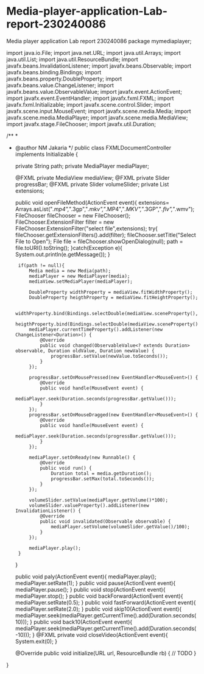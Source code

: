 # Media-player-application-Lab-report-230240086
Media player application Lab report 230240086
package mymediaplayer;

import java.io.File;
import java.net.URL;
import java.util.Arrays;
import java.util.List;
import java.util.ResourceBundle;
import javafx.beans.InvalidationListener;
import javafx.beans.Observable;
import javafx.beans.binding.Bindings;
import javafx.beans.property.DoubleProperty;
import javafx.beans.value.ChangeListener;
import javafx.beans.value.ObservableValue;
import javafx.event.ActionEvent;
import javafx.event.EventHandler;
import javafx.fxml.FXML;
import javafx.fxml.Initializable;
import javafx.scene.control.Slider;
import javafx.scene.input.MouseEvent;
import javafx.scene.media.Media;
import javafx.scene.media.MediaPlayer;
import javafx.scene.media.MediaView;
import javafx.stage.FileChooser;
import javafx.util.Duration;

/**
 *
 * @author NM Jakaria
 */
public class FXMLDocumentController implements Initializable {
    
    private String path;
    private MediaPlayer mediaPlayer;
    
    @FXML
    private MediaView mediaView;
    @FXML
    private Slider progressBar;
    @FXML
    private Slider volumeSlider;
    private List<String> extensions;
    
    public void openFileMethod(ActionEvent event){
        extensions= Arrays.asList("*.mp4","*.3gp","*.mkv","*.MP4","*.MKV","*.3GP","*.flv","*.wmv");
        FileChooser fileChooser = new FileChooser();   
        FileChooser.ExtensionFilter filter = new FileChooser.ExtensionFilter("select file",extensions);
        try{
            fileChooser.getExtensionFilters().add(filter);
            fileChooser.setTitle("Select File to Open");
            File file = fileChooser.showOpenDialog(null);
            path = file.toURI().toString();
        }catch(Exception e){
            System.out.println(e.getMessage());
        }
        
        if(path != null){
            Media media = new Media(path);
            mediaPlayer = new MediaPlayer(media);
            mediaView.setMediaPlayer(mediaPlayer);
            
            DoubleProperty widthProperty = mediaView.fitWidthProperty();
            DoubleProperty heigthProperty = mediaView.fitHeightProperty();
            
            widthProperty.bind(Bindings.selectDouble(mediaView.sceneProperty(),"width"));
            heigthProperty.bind(Bindings.selectDouble(mediaView.sceneProperty(),"height"));
            mediaPlayer.currentTimeProperty().addListener(new ChangeListener<Duration>() {
                @Override
                public void changed(ObservableValue<? extends Duration> observable, Duration oldValue, Duration newValue) {
                    progressBar.setValue(newValue.toSeconds());
                }
            });
            
            progressBar.setOnMousePressed(new EventHandler<MouseEvent>() {
                @Override
                public void handle(MouseEvent event) {
                    mediaPlayer.seek(Duration.seconds(progressBar.getValue()));
                }
            });
            progressBar.setOnMouseDragged(new EventHandler<MouseEvent>() {
                @Override
                public void handle(MouseEvent event) {
                    mediaPlayer.seek(Duration.seconds(progressBar.getValue()));
                }
            });
            
            mediaPlayer.setOnReady(new Runnable() {
                @Override
                public void run() {
                    Duration total = media.getDuration();
                    progressBar.setMax(total.toSeconds());
                }
            });
            
            volumeSlider.setValue(mediaPlayer.getVolume()*100);
            volumeSlider.valueProperty().addListener(new InvalidationListener() {
                @Override
                public void invalidated(Observable observable) {
                    mediaPlayer.setVolume(volumeSlider.getValue()/100);
                }
            });
            
            mediaPlayer.play();
        }
    }
    
    public void paly(ActionEvent event){
        mediaPlayer.play();
        mediaPlayer.setRate(1);
    }
    public void pause(ActionEvent event){
        mediaPlayer.pause();
    }
    public void stop(ActionEvent event){
        mediaPlayer.stop();
    }
    public void backForward(ActionEvent event){
        mediaPlayer.setRate(0.5);
    }
    public void fastForward(ActionEvent event){
        mediaPlayer.setRate(2.0);
    }
    public void skip10(ActionEvent event){
        mediaPlayer.seek(mediaPlayer.getCurrentTime().add(Duration.seconds(10)));
    }
    public void back10(ActionEvent event){
        mediaPlayer.seek(mediaPlayer.getCurrentTime().add(Duration.seconds(-10)));
    }
    @FXML
    private void closeVideo(ActionEvent event){
        System.exit(0);
    }
    
    @Override
    public void initialize(URL url, ResourceBundle rb) {
        // TODO
    }    

}
